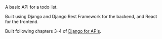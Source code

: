 A basic API for a todo list.

Built using Django and Django Rest Framework for the backend, and React for the frontend.

Built following chapters 3-4 of [Django for APIs](https://djangoforapis.com/).
